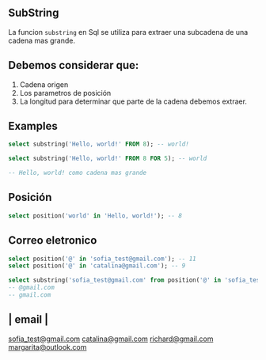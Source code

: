 ## SubString

La funcion `substring` en Sql se utiliza para extraer una subcadena de una cadena mas grande.

## Debemos considerar que:

1. Cadena origen
2. Los parametros de posición
3. La longitud para determinar que parte de la cadena debemos extraer.


## Examples

```sql
select substring('Hello, world!' FROM 8); -- world!
```

```sql
select substring('Hello, world!' FROM 8 FOR 5); -- world
```
```sql
-- Hello, world! como cadena mas grande
```
## Posición

```sql
select position('world' in 'Hello, world!'); -- 8
```

## Correo eletronico

```sql
select position('@' in 'sofia_test@gmail.com'); -- 11
select position('@' in 'catalina@gmail.com'); -- 9
```
```sql
select substring('sofia_test@gmail.com' from position('@' in 'sofia_test@gmail.com')); 
-- @gmail.com 
-- gmail.com
```

|      email       |
-------------------
sofia_test@gmail.com
catalina@gmail.com
richard@gmail.com
margarita@outlook.com